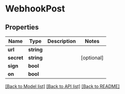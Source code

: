 # WebhookPost

## Properties
Name | Type | Description | Notes
------------ | ------------- | ------------- | -------------
**url** | **string** |  | 
**secret** | **string** |  | [optional] 
**sign** | **bool** |  | 
**on** | **bool** |  | 

[[Back to Model list]](../README.md#documentation-for-models) [[Back to API list]](../README.md#documentation-for-api-endpoints) [[Back to README]](../README.md)


